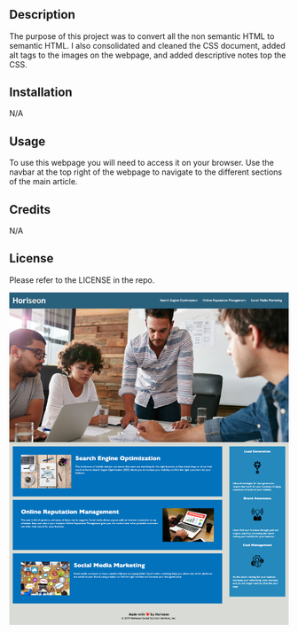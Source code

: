 # <Horiseon-Accessability-Refactor>

## Description

The purpose of this project was to convert all the non semantic HTML to semantic HTML. I also consolidated and cleaned the CSS document, added alt tags to the images on the webpage, and added descriptive notes top the CSS.

## Installation

N/A

## Usage

To use this webpage you will need to access it on your browser. Use the navbar at the top right of the webpage to navigate to the different sections of the main article.

## Credits

N/A

## License

Please refer to the LICENSE in the repo.

![Screenshot of web app](/assets/images/localhost_52330_index.html.png?raw=true "Horiseon Social Solution Services")